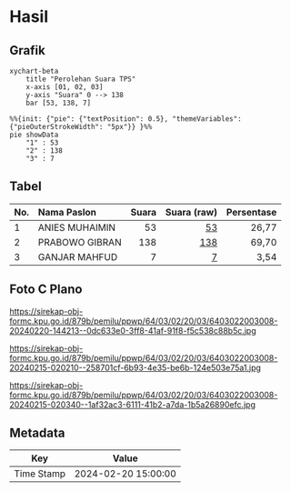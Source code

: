 # Hasil

## Grafik

```mermaid
xychart-beta
    title "Perolehan Suara TPS"
    x-axis [01, 02, 03]
    y-axis "Suara" 0 --> 138
    bar [53, 138, 7]
```

```mermaid
%%{init: {"pie": {"textPosition": 0.5}, "themeVariables": {"pieOuterStrokeWidth": "5px"}} }%%
pie showData
    "1" : 53
    "2" : 138
    "3" : 7
```

## Tabel

| No. | Nama Paslon    | Suara | Suara (raw) | Persentase |
|:--- |:-------------- | -----:| -----------:| ----------:|
| 1   | ANIES MUHAIMIN | 53    | [53][p-1]   | 26,77      |
| 2   | PRABOWO GIBRAN | 138   | [138][p-2]  | 69,70      |
| 3   | GANJAR MAHFUD  | 7     | [7][p-3]    | 3,54       |


[p-1]: https://github.com/gigit-pemilu/pemilu-2024-64-kalimantan-timur/blob/main/pilpres/hitung-suara/sub/64-kalimantan-timur/sub/03-berau/sub/02-talisayan/sub/2003-talisayan/sub/008-tps/sub/paslon-1.txt
[p-2]: https://github.com/gigit-pemilu/pemilu-2024-64-kalimantan-timur/blob/main/pilpres/hitung-suara/sub/64-kalimantan-timur/sub/03-berau/sub/02-talisayan/sub/2003-talisayan/sub/008-tps/sub/paslon-2.txt
[p-3]: https://github.com/gigit-pemilu/pemilu-2024-64-kalimantan-timur/blob/main/pilpres/hitung-suara/sub/64-kalimantan-timur/sub/03-berau/sub/02-talisayan/sub/2003-talisayan/sub/008-tps/sub/paslon-3.txt

## Foto C Plano

https://sirekap-obj-formc.kpu.go.id/879b/pemilu/ppwp/64/03/02/20/03/6403022003008-20240220-144213--0dc633e0-3ff8-41af-91f8-f5c538c88b5c.jpg

https://sirekap-obj-formc.kpu.go.id/879b/pemilu/ppwp/64/03/02/20/03/6403022003008-20240215-020210--258701cf-6b93-4e35-be6b-124e503e75a1.jpg

https://sirekap-obj-formc.kpu.go.id/879b/pemilu/ppwp/64/03/02/20/03/6403022003008-20240215-020340--1af32ac3-6111-41b2-a7da-1b5a26890efc.jpg


## Metadata

| Key        | Value               |
| ---------- | ------------------- |
| Time Stamp | 2024-02-20 15:00:00 |



